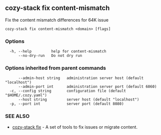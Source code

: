 ## cozy-stack fix content-mismatch

Fix the content mismatch differences for 64K issue

```
cozy-stack fix content-mismatch <domain> [flags]
```

### Options

```
  -h, --help         help for content-mismatch
      --no-dry-run   Do not dry run
```

### Options inherited from parent commands

```
      --admin-host string   administration server host (default "localhost")
      --admin-port int      administration server port (default 6060)
  -c, --config string       configuration file (default "$HOME/.cozy.yaml")
      --host string         server host (default "localhost")
  -p, --port int            server port (default 8080)
```

### SEE ALSO

* [cozy-stack fix](cozy-stack_fix.md)	 - A set of tools to fix issues or migrate content.

